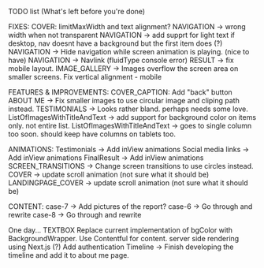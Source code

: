 TODO list (What's left before you're done)

FIXES:
COVER: limitMaxWidth and text alignment?
NAVIGATION -> wrong width when not transparent
NAVIGATION -> add supprt for light text if desktop, nav doesnt have a background but the first item does (?)
NAVIGATION -> Hide navigation while screen animation is playing. (nice to have)
NAVIGATION -> Navlink (fluidType console error)
RESULT -> fix mobile layout.
IMAGE_GALLERY -> Images overflow the screen area on smaller screens.
Fix vertical alignment - mobile

FEATURES & IMPROVEMENTS:
COVER_CAPTION: Add "back" button
ABOUT ME -> Fix smaller images to use circular image and cliping path instead.
TESTIMONIALS -> Looks rather bland. perhaps needs some love.
ListOfImagesWithTitleAndText -> add support for background color on items only. not entire list.
ListOfImagesWithTitleAndText -> goes to single column too soon. should keep have columns on tablets too.

ANIMATIONS:
Testimonials -> Add inView animations
Social media links -> Add inView animations
FinalResult -> Add inView animations
SCREEN_TRANSITIONS -> Change screen transitions to use circles instead.
COVER -> update scroll animation (not sure what it should be)
LANDINGPAGE_COVER -> update scroll animation (not sure what it should be)

CONTENT:
case-7 -> Add pictures of the report?
case-6 -> Go through and rewrite
case-8 -> Go through and rewrite

One day...
TEXTBOX Replace current implementation of bgColor with BackgroundWrapper.
Use Contentful for content.
server side rendering using Next.js (?)
Add authentication
Timeline -> Finish developing the timeline and add it to about me page.
